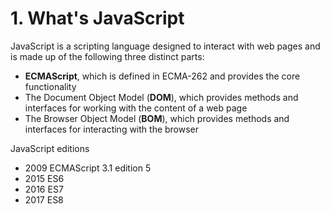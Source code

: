# 1. What&#39;s JavaScript

JavaScript is a scripting language designed to interact with web pages and is made up of the following
three distinct parts:

- **ECMAScript**, which is defined in ECMA-262 and provides the core functionality
- The Document Object Model (**DOM**), which provides methods and interfaces for working with the content of a web page
- The Browser Object Model (**BOM**), which provides methods and interfaces for interacting with the browser



JavaScript editions

- 2009 ECMAScript 3.1  edition 5
- 2015 ES6
- 2016 ES7
- 2017 ES8



